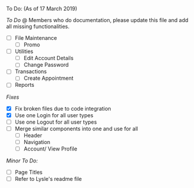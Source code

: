 To Do: (As of 17 March 2019)

*To Do*
@ Members who do documentation, please update this file and add all missing functionalities.
- [ ] File Maintenance
    - [ ] Promo

- [ ] Utilities
    - [ ] Edit Account Details
    - [ ] Change Password

- [ ] Transactions
    - [ ] Create Appointment

- [ ] Reports

*Fixes*
- [X] Fix broken files due to code integration
- [X] Use one Login for all user types
- [ ] Use one Logout for all user types
- [ ] Merge similar components into one and use for all
    - [ ] Header
    - [ ] Navigation
    - [ ] Account/ View Profile

*Minor To Do:*
- [ ] Page Titles
- [ ] Refer to Lysle's readme file